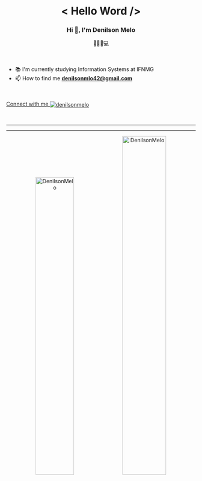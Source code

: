 <h1 align="center">< Hello Word /> </h1>

<h3 align="center">Hi 👋, I'm Denilson Melo</h3>
<p align="center">👩🏽‍💻💻</p>

<br>

- 📚 I'm currently studying Information Systems at IFNMG
- 📫 How to find me **denilsonmlo42@gmail.com**

<br>
 
<p>
<a href="https://linkedin.com/in/denilsonmelo" target="blank">Connect with me  <img align="center" src="https://img.shields.io/badge/LinkedIn-0077B5?style=for-the-badge&logo=linkedin&logoColor=white" alt="denilsonmelo" height="" width="" /></a>
</p>
<br>

---

---

<p align="center">
<img src="https://github-readme-stats.vercel.app/api?username=DenilsonMelo&show_icons=true&theme=great-gatsby" alt="DenilsonMelo" width="45%" />
<img src="https://github-readme-streak-stats.herokuapp.com/?user=denilsonmelo&theme=highcontrast" alt="DenilsonMelo" width="48%"/>
</p>

